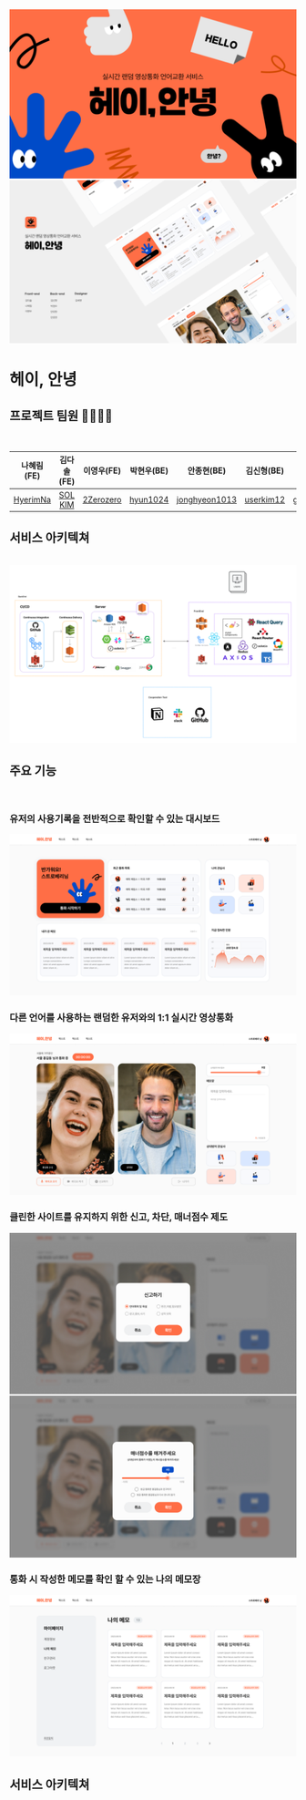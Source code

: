<img src="./public/readme/heyhi-main.svg">
<img src="./public/readme/heyhi-main02.svg">

<br/>
<h1>
헤이, 안녕
</h1>

<h2>프로젝트 팀원 🧏‍♀️🧏‍♂️</h2>
<br/>

|               나혜림(FE)                |                 김다솔(FE)                 |                이영우(FE)                 |               박현우(BE)                |                    안종현(BE)                     |                김신형(BE)                 |               안민현(BE)                | 김세영(Designer) |
| :-------------------------------------: | :----------------------------------------: | :---------------------------------------: | :-------------------------------------: | :-----------------------------------------------: | :---------------------------------------: | :-------------------------------------: | :--------------: |
| [HyerimNa](https://github.com/HyerimNa) | [SOL KIM](https://github.com/solightnsalt) | [2Zerozero](https://github.com/2Zerozero) | [hyun1024](https://github.com/hyun1024) | [jonghyeon1013](https://github.com/jonghyeon1013) | [userkim12](https://github.com/userkim12) | [giminion](https://github.com/giminion) |                  |

<h2>서비스 아키텍쳐</h2>
<br/>
<img src="./public/readme/architecture.png">

<h2>주요 기능</h2>
<br/>
<h3>유저의 사용기록을 전반적으로 확인할 수 있는 대시보드</h3>

<img src="./public/readme/service_1.png">

<h3>다른 언어를 사용하는 랜덤한 유저와의 1:1 실시간 영상통화</h3>

<img src="./public/readme/service_2.png">

<h3>클린한 사이트를 유지하지 위한 신고, 차단, 매너점수 제도</h3>

<img src="./public/readme/service_3.png">
<img src="./public/readme/service_4.png">

<h3>통화 시 작성한 메모를 확인 할 수 있는 나의 메모장</h3>

<img src="./public/readme/service_5.png">

<h2>서비스 아키텍쳐</h2>
<br/>
